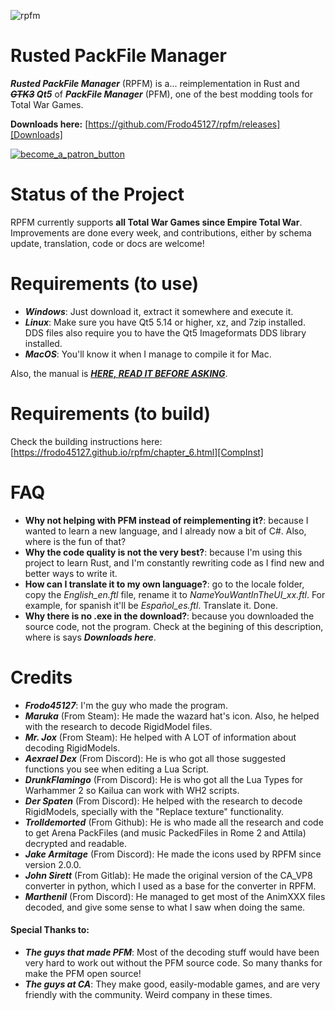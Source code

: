 ![rpfm](https://user-images.githubusercontent.com/15714929/90964588-3d36a080-e4c2-11ea-90fe-03168986b41a.png)
# Rusted PackFile Manager
***Rusted PackFile Manager*** (RPFM) is a... reimplementation in Rust and ***~~GTK3~~ Qt5*** of ***PackFile Manager*** (PFM), one of the best modding tools for Total War Games.

**Downloads here:** [https://github.com/Frodo45127/rpfm/releases][Downloads]

[![become_a_patron_button](https://user-images.githubusercontent.com/15714929/40394531-2130b9ce-5e24-11e8-91a2-bbf8e6e75d21.png)][Patreon]

# Status of the Project
RPFM currently supports **all Total War Games since Empire Total War**. Improvements are done every week, and contributions, either by schema update, translation, code or docs are welcome!

# Requirements (to use)
* ***Windows***: Just download it, extract it somewhere and execute it.
* ***Linux***: Make sure you have Qt5 5.14 or higher, xz, and 7zip installed. DDS files also require you to have the Qt5 Imageformats DDS library installed.
* ***MacOS***: You'll know it when I manage to compile it for Mac.

Also, the manual is [***HERE, READ IT BEFORE ASKING***][Manual].

# Requirements (to build)

Check the building instructions here: [https://frodo45127.github.io/rpfm/chapter_6.html][CompInst]

# FAQ
- **Why not helping with PFM instead of reimplementing it?**: because I wanted to learn a new language, and I already now a bit of C#. Also, where is the fun of that?
- **Why the code quality is not the very best?**: because I'm using this project to learn Rust, and I'm constantly rewriting code as I find new and better ways to write it.
- **How can I translate it to my own language?**: go to the locale folder, copy the *English_en.ftl* file, rename it to *NameYouWantInTheUI_xx.ftl*. For example, for spanish it'll be *Español_es.ftl*. Translate it. Done.
- **Why there is no .exe in the download?**: because you downloaded the source code, not the program. Check at the begining of this description, where is says ***Downloads here***.

# Credits
- ***Frodo45127***: I'm the guy who made the program.
- ***Maruka*** (From Steam): He made the wazard hat's icon. Also, he helped with the research to decode RigidModel files.
- ***Mr. Jox*** (From Steam): He helped with A LOT of information about decoding RigidModels.
- ***Aexrael Dex*** (From Discord): He is who got all those suggested functions you see when editing a Lua Script.
- ***DrunkFlamingo*** (From Discord): He is who got all the Lua Types for Warhammer 2 so Kailua can work with WH2 scripts.
- ***Der Spaten*** (From Discord): He helped with the research to decode RigidModels, specially with the "Replace texture" functionality.
- ***Trolldemorted*** (From Github): He is who made all the research and code to get Arena PackFiles (and music PackedFiles in Rome 2 and Attila) decrypted and readable.
- ***Jake Armitage*** (From Discord): He made the icons used by RPFM since version 2.0.0.
- ***John Sirett*** (From Gitlab): He made the original version of the CA_VP8 converter in python, which I used as a base for the converter in RPFM.
- ***Marthenil*** (From Discord): He managed to get most of the AnimXXX files decoded, and give some sense to what I saw when doing the same.

#### Special Thanks to:
- ***The guys that made PFM***: Most of the decoding stuff would have been very hard to work out without the PFM source code. So many thanks for make the PFM open source!
- ***The guys at CA***: They make good, easily-modable games, and are very friendly with the community. Weird company in these times.

[Rustup download]: https://www.rustup.rs/ "Here you can download it :)"
[Patreon]: https://www.patreon.com/RPFM
[Manual]: https://frodo45127.github.io/rpfm/
[Downloads]: https://github.com/Frodo45127/rpfm/releases
[CompInst]: https://frodo45127.github.io/rpfm/chapter_6.html
